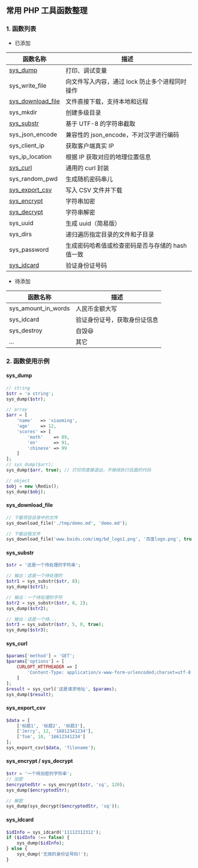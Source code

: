 常用 PHP 工具函数整理
---

### 1. 函数列表

- 已添加

| 函数名称 | 描述 |
| --- | --- |
| [sys_dump](https://github.com/whorusq/function.php#sys_dump) | 打印、调试变量 |
| sys_write_file | 向文件写入内容，通过 lock 防止多个进程同时操作 |
| [sys_download_file](https://github.com/whorusq/function.php#sys_download_file) | 文件直接下载，支持本地和远程 |
| sys_mkdir | 创建多级目录 |
| [sys_substr](https://github.com/whorusq/function.php#sys_substr) | 基于 UTF-8 的字符串截取 |
| sys_json_encode | 兼容性的 json_encode，不对汉字进行编码 |
| sys_client_ip | 获取客户端真实 IP |
| sys_ip_location | 根据 IP 获取对应的地理位置信息 |
| [sys_curl](https://github.com/whorusq/function.php#sys_curl) | 通用的 curl 封装 |
| sys_random_pwd | 生成随机密码串儿 |
| [sys_export_csv](https://github.com/whorusq/function.php#sys_export_csv) | 写入 CSV 文件并下载 |
| [sys_encrypt](https://github.com/whorusq/function.php#sys_encrypt--sys_decrypt) | 字符串加密 |
| [sys_decrypt](https://github.com/whorusq/function.php#sys_encrypt--sys_decrypt) | 字符串解密 |
| sys_uuid | 生成 uuid（简易版） |
| sys_dirs | 递归遍历指定目录的文件和子目录 |
| sys_password | 生成密码哈希值或检查密码是否与存储的 hash 值一致 |
| [sys_idcard](https://github.com/whorusq/function.php#sys_idcard) | 验证身份证号码 |

- 待添加

| 函数名称 | 描述 |
| --- | --- |
| sys_amount_in_words | 人民币金额大写 |
| sys_idcard | 验证身份证号，获取身份证信息 |
| sys_destroy | 自毁😆 |
| ... | 其它 |


### 2. 函数使用示例

#### sys_dump

```PHP
// string
$str = 'a string';
sys_dump($str);

// array
$arr = [
    'name'   => 'xiaoming',
    'age'    => 12,
    'scores' => [
        'math'    => 89,
        'en'      => 91,
        'chinese' => 99
    ]
];
// sys_dump($arr);
sys_dump($arr, true); // 打印完直接退出，不继续执行后面的代码

// object
$obj = new \Redis();
sys_dump($obj);
```

#### sys_download_file

```PHP
// 下载项目目录中的文件
sys_download_file('./tmp/demo.md', 'demo.md');

// 下载远程文件
sys_download_file('www.baidu.com/img/bd_logo1.png', '百度logo.png', true);
```

#### sys_substr

```PHP
$str = '这是一个待处理的字符串';

// 输出：这是一个待处理的
$str1 = sys_substr($str, 8);
sys_dump($str1);

// 输出：一个待处理的字符
$str2 = sys_substr($str, 8, 2);
sys_dump($str2);

// 输出：这是一个待...
$str3 = sys_substr($str, 5, 0, true);
sys_dump($str3);
```

#### sys_curl

```PHP
$params['method'] = 'GET';
$params['options'] = [
    CURLOPT_HTTPHEADER => [
        'Content-Type: application/x-www-form-urlencoded;charset=utf-8',
    ]
];
$result = sys_curl('这是请求地址', $params);
sys_dump($result);
```

#### sys_export_csv

```PHP
$data = [
    ['标题1', '标题2', '标题3'],
    ['Jerry', 12, '18812341234'],
    ['Tom', 18, '16612341234']
];
sys_export_csv($data, 'filename');
```

#### sys_encrypt / sys_decrypt

```PHP
$str = '一个待加密的字符串';
// 加密
$encryptedStr = sys_encrypt($str, 'sq', 120);
sys_dump($encryptedStr);

// 解密
sys_dump(sys_decrypt($encryptedStr, 'sq'));
```


#### sys_idcard

```PHP
$idInfo = sys_idcard('11112312312');
if ($idInfo !== false) {
    sys_dump($idInfo);
} else {
    sys_dump('无效的身份证号码!');
}
```